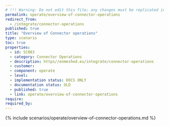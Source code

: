 ```yaml
---
# !!! Warning: Do not edit this file; any changes must be replicated in Excel !!!
permalink: operate/overview-of-connector-operations
redirect_from:
  - /integrate/connector-operations
published: true
title: "Overview of Connector operations"
type: scenario
toc: true
properties:
  - id: SC083
  - category: Connector Operations
  - description: https//enmeshed.eu/integrate/connector-operations
  - customer:
  - component: operate
  - level:
  - implementation status: DOCS ONLY
  - documentation status: OLD
  - published: true
  - link: operate/overview-of-connector-operations
require:
required_by:
---
```


{% include scenarios/operate/overview-of-connector-operations.md %}
